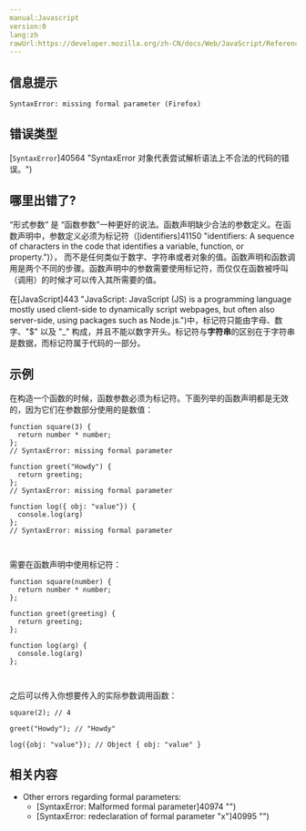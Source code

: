 ```yaml
---
manual:Javascript
version:0
lang:zh
rawUrl:https://developer.mozilla.org/zh-CN/docs/Web/JavaScript/Reference/Errors/Missing_formal_parameter#
---
```






## 信息提示<a name="信息提示"></a>

```
SyntaxError: missing formal parameter (Firefox)

```

## 错误类型<a name="错误类型"></a>


[`SyntaxError`]40564 "SyntaxError 对象代表尝试解析语法上不合法的代码的错误。")


## 哪里出错了?<a name="哪里出错了"></a>


“形式参数” 是 “函数参数”一种更好的说法。函数声明缺少合法的参数定义。在函数声明中，参数定义必须为标记符（[identifiers]41150 "identifiers: A sequence of characters in the code that identifies a variable, function, or property.")）， 而不是任何类似于数字、字符串或者对象的值。函数声明和函数调用是两个不同的步骤。函数声明中的参数需要使用标记符，而仅仅在函数被呼叫（调用）的时候才可以传入其所需要的值。



在[JavaScript]443 "JavaScript: JavaScript (JS) is a programming language mostly used client-side to dynamically script webpages, but often also server-side, using packages such as Node.js.")中，标记符只能由字母、数字、&quot;$&quot; 以及 &quot;_&quot; 构成，并且不能以数字开头。标记符与**字符串**的区别在于字符串是数据，而标记符属于代码的一部分。


## 示例<a name="示例"></a>


在构造一个函数的时候，函数参数必须为标记符。下面列举的函数声明都是无效的，因为它们在参数部分使用的是数值：


```
function square(3) {
  return number * number;
};
// SyntaxError: missing formal parameter

function greet("Howdy") {
  return greeting;
};
// SyntaxError: missing formal parameter

function log({ obj: "value"}) { 
  console.log(arg)
};
// SyntaxError: missing formal parameter 
 
 

```


需要在函数声明中使用标记符：


```
function square(number) {
  return number * number;
};

function greet(greeting) {
  return greeting;
};

function log(arg) {
  console.log(arg)
}; 
 
 

```


之后可以传入你想要传入的实际参数调用函数：


```
square(2); // 4

greet("Howdy"); // "Howdy"

log({obj: "value"}); // Object { obj: "value" }
```

## 相关内容<a name="相关内容"></a>

* Other errors regarding formal parameters:
	* [SyntaxError: Malformed formal parameter]40974 "")
	* [SyntaxError: redeclaration of formal parameter &quot;x&quot;]40995 "")



